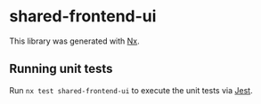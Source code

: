 # shared-frontend-ui

This library was generated with [Nx](https://nx.dev).

## Running unit tests

Run `nx test shared-frontend-ui` to execute the unit tests via [Jest](https://jestjs.io).
